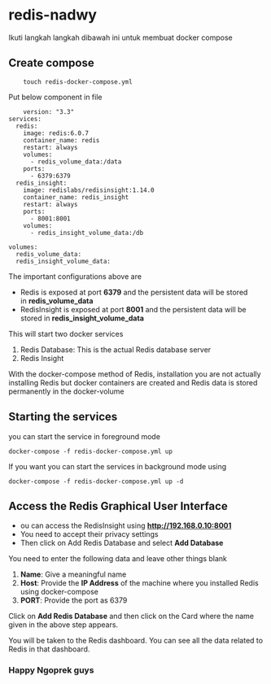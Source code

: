 # redis-nadwy
Ikuti langkah langkah dibawah ini untuk membuat docker compose

## Create compose
```
    touch redis-docker-compose.yml
```

Put below component in file

```
    version: "3.3"
services:
  redis:
    image: redis:6.0.7
    container_name: redis
    restart: always
    volumes:
      - redis_volume_data:/data
    ports:
      - 6379:6379
  redis_insight:
    image: redislabs/redisinsight:1.14.0
    container_name: redis_insight
    restart: always
    ports:
      - 8001:8001
    volumes:
      - redis_insight_volume_data:/db

volumes:
  redis_volume_data:
  redis_insight_volume_data:
```

The important configurations above are

- Redis is exposed at port **6379** and the persistent data will be stored in **redis_volume_data**
- RedisInsight is exposed at port **8001** and the persistent data will be stored in **redis_insight_volume_data**

This will start two docker services

1. Redis Database: This is the actual Redis database server
2. Redis Insight

With the docker-compose method of Redis, installation you are not actually installing Redis but docker containers are created and Redis data is stored permanently in the docker-volume

## Starting the services
you can start the service in foreground mode
```
docker-compose -f redis-docker-compose.yml up
```
If you want you can start the services in background mode using
```
docker-compose -f redis-docker-compose.yml up -d
```
## Access the Redis Graphical User Interface
- ou can access the RedisInsight using **http://192.168.0.10:8001**
- You need to accept their privacy settings
- Then click on Add Redis Database and select **Add Database**

You need to enter the following data and leave other things blank

1. **Name**: Give a meaningful name
2. **Host**: Provide the **IP Address** of the machine where you installed Redis using docker-compose
3. **PORT**: Provide the port as 6379

Click on **Add Redis Database** and then click on the Card where the name given in the above step appears.

You will be taken to the Redis dashboard. You can see all the data related to Redis in that dashboard.


### Happy Ngoprek guys
